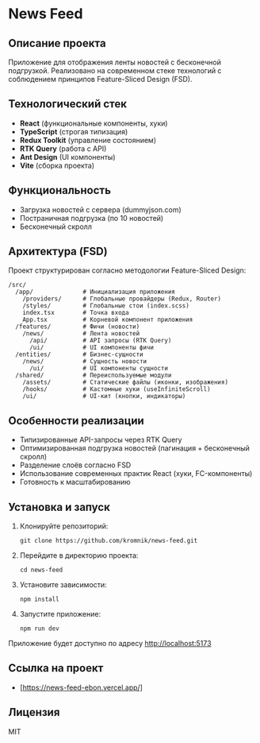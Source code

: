 # News Feed

## Описание проекта

Приложение для отображения ленты новостей с бесконечной подгрузкой. Реализовано на современном стеке технологий с соблюдением принципов Feature-Sliced Design (FSD).

## Технологический стек

- **React** (функциональные компоненты, хуки)
- **TypeScript** (строгая типизация)
- **Redux Toolkit** (управление состоянием)
- **RTK Query** (работа с API)
- **Ant Design** (UI компоненты)
- **Vite** (сборка проекта)

## Функциональность

- Загрузка новостей с сервера (dummyjson.com)
- Постраничная подгрузка (по 10 новостей)
- Бесконечный скролл

## Архитектура (FSD)

Проект структурирован согласно методологии Feature-Sliced Design:

```
/src/
  /app/              # Инициализация приложения
    /providers/      # Глобальные провайдеры (Redux, Router)
    /styles/         # Глобальные стои (index.scss)
    index.tsx        # Точка входа
    App.tsx          # Корневой компонент приложения
  /features/         # Фичи (новости)
    /news/           # Лента новостей
      /api/          # API запросы (RTK Query)
      /ui/           # UI компоненты фичи
  /entities/         # Бизнес-сущности
    /news/           # Сущность новости
      /ui/           # UI компоненты сущности
  /shared/           # Переиспользуемые модули
    /assets/         # Статические файлы (иконки, изображения)
    /hooks/          # Кастомные хуки (useInfiniteScroll)
    /ui/             # UI-кит (кнопки, индикаторы)
```

## Особенности реализации

- Типизированные API-запросы через RTK Query
- Оптимизированная подгрузка новостей (пагинация + бесконечный скролл)
- Разделение слоёв согласно FSD
- Использование современных практик React (хуки, FC-компоненты)
- Готовность к масштабированию


## Установка и запуск

1. Клонируйте репозиторий:
    ```
    git clone https://github.com/kromnik/news-feed.git
    ```

2. Перейдите в директорию проекта:
    ```
    cd news-feed
    ```

3. Установите зависимости:
    ```
    npm install
    ```

4. Запустите приложение:
    ```
    npm run dev
    ```

Приложение будет доступно по адресу [http://localhost:5173](http://localhost:5173)


## Ссылка на проект

* [https://news-feed-ebon.vercel.app/]


## Лицензия

MIT
